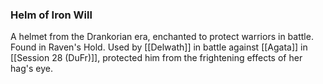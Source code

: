 ### Helm of Iron Will

A helmet from the Drankorian era, enchanted to protect warriors in battle. Found in Raven's Hold. Used by [[Delwath]] in battle against [[Agata]] in [[Session 28 (DuFr)]], protected him from the frightening effects of her hag's eye. 